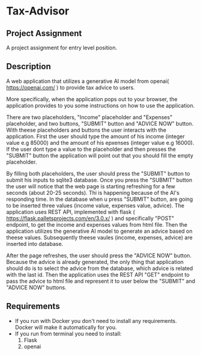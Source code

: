 # Tax-Advisor

## Project Assignment
A project assignment for entry level position.

## Description
A web application that utilizes a generative AI model from openai( https://openai.com/ ) 
to provide tax advice to users. <br>

More specifically, when the application pops out to your browser, the application provides to you
some instructions on how to use the application. <br>

There are two placeholders, "Income" placeholder and "Expenses" placeholder, and two buttons, 
"SUBMIT" button and "ADVICE NOW" button. With theese placeholders and buttons the user interacts 
with the application. First the user should type the amount of his income (integer value e.g 85000) 
and the amount of his epxenses (integer value e.g 16000). If the user dont type a value to the placeholder 
and then presses the "SUBMIT" button the application will point out that you should fill
the empty placeholder. <br>

By filling both placeholders, the user should press the "SUBMIT" button to submit his inputs to sqlite3 database.
Once you press the "SUBMIT" button the user will notice that the web page is starting refreshing for a few seconds 
(about 20-25 seconds). Thi is happening because of the AI's responding time. In the database when u press "SUBMIT"
button, are going to be inserted three values (income value, expenses value, advice). The application uses REST API, implemented with 
flask ( https://flask.palletsprojects.com/en/3.0.x/ ) and specifically "POST" endpoint, to get the income and expenses values 
from html file.  Then the application utilizes the generative AI model to generate an advice based on theese values.
Subsequently theese vaules (income, expenses, advice) are inserted into database.  <br>

After the page refreshes, the user should press the "ADVICE NOW" button. Because the advice is already generated,
the only thing that application should do is to select the advice from the database, which advice is related 
with the last id. Then the application uses the REST API "GET" endpoint to pass the advice to html file and represent it
to user below the "SUBMIT" and "ADVICE NOW" buttons.

## Requirements
- If you run with Docker you don't need to install any requirements. Docker will make it automatically for you.
- If you run from terminal you need to install:
  1. Flask
  2. openai









